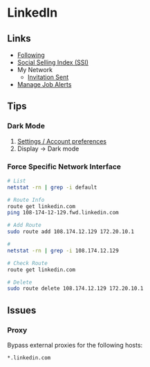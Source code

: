 # LinkedIn

<!--
https://linkedin.com/help/linkedin/answer/a563309/image-specifications-for-your-linkedin-pages-and-career-pages?lang=en
-->

<!--
kubernetes AND devops AND aws
devops AND NOT crossover AND NOT EPAM

Latin America

First Engineer

Quotes [""]
Parentheses [()]
NOT
AND
OR
-->

<!--
Solution Architect
Hands-on – Prototype / POC
-->

## Links

- [Following](https://linkedin.com/feed/following/)
- [Social Selling Index (SSI)](https://linkedin.com/sales/ssi)
- My Network
  - [Invitation Sent](https://linkedin.com/mynetwork/invitation-manager/sent/)
- [Manage Job Alerts](https://linkedin.com/jobs/jam/)

## Tips

### Dark Mode

1. [Settings / Account preferences](https://linkedin.com/mypreferences/d/categories/account)
2. Display -> Dark mode

### Force Specific Network Interface

```sh
# List
netstat -rn | grep -i default

# Route Info
route get linkedin.com
ping 108-174-12-129.fwd.linkedin.com

# Add Route
sudo route add 108.174.12.129 172.20.10.1

#
netstat -rn | grep -i 108.174.12.129

# Check Route
route get linkedin.com

# Delete
sudo route delete 108.174.12.129 172.20.10.1
```

## Issues

### Proxy

Bypass external proxies for the following hosts:

```txt
*.linkedin.com
```
